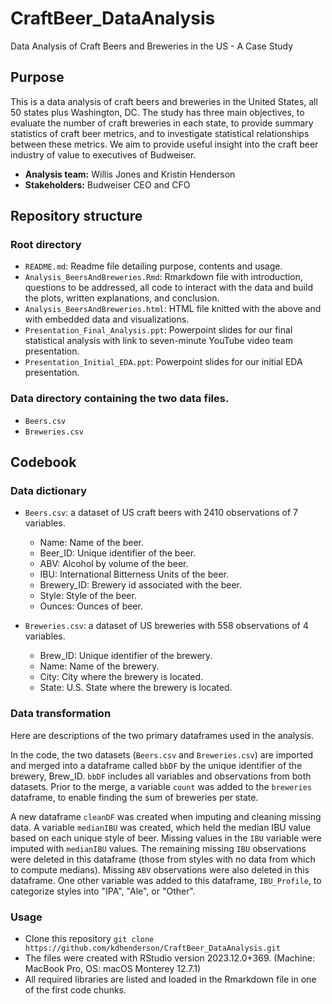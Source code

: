 # CraftBeer_DataAnalysis
Data Analysis of Craft Beers and Breweries in the US - A Case Study

## Purpose

This is a data analysis of craft beers and breweries in the United States, all 50 states plus Washington, DC. The study has three main objectives, to evaluate the number of craft breweries in each state, to provide summary statistics of craft beer metrics, and to investigate statistical relationships between these metrics. We aim to provide useful insight into the craft beer industry of value to executives of Budweiser.
* **Analysis team:** Willis Jones and Kristin Henderson
* **Stakeholders:** Budweiser CEO and CFO


## Repository structure

### Root directory

* `README.md`: Readme file detailing purpose, contents and usage.
* `Analysis_BeersAndBreweries.Rmd`: Rmarkdown file with introduction, questions to be addressed, all code to interact with the data and build the plots, written explanations, and conclusion.
* `Analysis_BeersAndBreweries.html`: HTML file knitted with the above and with embedded data and visualizations.
* `Presentation_Final_Analysis.ppt`: Powerpoint slides for our final statistical analysis with link to seven-minute YouTube video team presentation.
* `Presentation_Initial_EDA.ppt`: Powerpoint slides for our initial EDA presentation.

### Data directory containing the two data files.

* `Beers.csv`
* `Breweries.csv`


## Codebook

### Data dictionary

* `Beers.csv`: a dataset of US craft beers with 2410 observations of 7 variables.
  -	Name: Name of the beer.
  -	Beer_ID: Unique identifier of the beer.
  -	ABV: Alcohol by volume of the beer.
  -	IBU: International Bitterness Units of the beer.
  -	Brewery_ID: Brewery id associated with the beer.
  -	Style: Style of the beer.
  -	Ounces: Ounces of beer.
	
* `Breweries.csv`: a dataset of US breweries with 558 observations of 4 variables.
  -	Brew_ID: Unique identifier of the brewery.
  -	Name: Name of the brewery.
  -	City: City where the brewery is located.
  -	State: U.S. State where the brewery is located.


### Data transformation

Here are descriptions of the two primary dataframes used in the analysis.

In the code, the two datasets (`Beers.csv` and `Breweries.csv`) are imported and merged into a dataframe called `bbDF` by the unique identifier of the brewery, Brew_ID. `bbDF` includes all variables and observations from both datasets. Prior to the merge, a variable `count` was added to the `breweries` dataframe, to enable finding the sum of breweries per state.

A new dataframe `cleanDF` was created when imputing and cleaning missing data. A variable `medianIBU` was created, which held the median IBU value based on each unique style of beer. Missing values in the `IBU` variable were imputed with `medianIBU` values. The remaining missing `IBU` observations were deleted in this dataframe (those from styles with no data from which to compute medians). Missing `ABV` observations were also deleted in this dataframe. One other variable was added to this dataframe, `IBU_Profile`, to categorize styles into "IPA", "Ale", or "Other".


### Usage

* Clone this repository
`git clone https://github.com/kdhenderson/CraftBeer_DataAnalysis.git`
* The files were created with RStudio version 2023.12.0+369. (Machine: MacBook Pro, OS: macOS Monterey 12.7.1)
* All required libraries are listed and loaded in the Rmarkdown file in one of the first code chunks.

